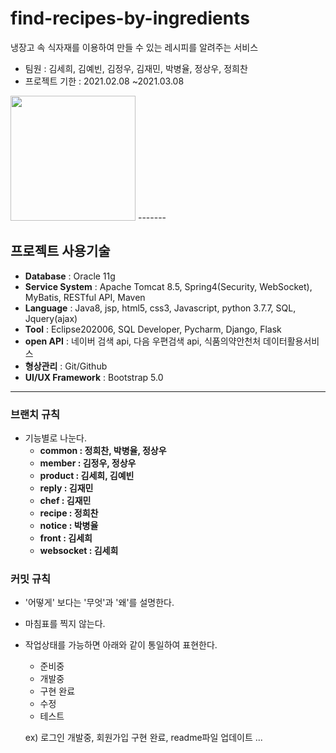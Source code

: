 # find-recipes-by-ingredients
냉장고 속 식자재를 이용하여 만들 수 있는 레시피를 알려주는 서비스

- 팀원 : 김세희, 김예빈, 김정우, 김재민, 박병율, 정상우, 정희찬 
- 프로젝트 기한 : 2021.02.08 ~2021.03.08
<img src="https://user-images.githubusercontent.com/64109506/110205423-30582800-7ebb-11eb-8f1b-e535d0b1584f.png" width="200">
-------

## 프로젝트 사용기술
- **Database** : Oracle 11g
- **Service System** : Apache Tomcat 8.5, Spring4(Security, WebSocket), MyBatis, RESTful API, Maven
- **Language** : Java8, jsp, html5, css3, Javascript, python 3.7.7, SQL, Jquery(ajax)
- **Tool** : Eclipse202006, SQL Developer, Pycharm, Django, Flask
- **open API** : 네이버 검색 api, 다음 우편검색 api, 식품의약안천처 데이터활용서비스
- **형상관리** : Git/Github
- **UI/UX Framework** : Bootstrap 5.0



------

### 브랜치 규칙
- 기능별로 나눈다.
   - **common : 정희찬, 박병율, 정상우**
   - **member : 김정우, 정상우**
   - **product : 김세희, 김예빈**
   - **reply : 김재민**
   - **chef : 김재민**
   - **recipe : 정희찬**
   - **notice : 박병율**
   - **front : 김세희**
   - **websocket : 김세희**
   

### 커밋 규칙
- '어떻게' 보다는 '무엇'과 '왜'를 설명한다.
- 마침표를 찍지 않는다.
- 작업상태를 가능하면 아래와 같이 통일하여 표현한다.
   - 준비중
   - 개발중
   - 구현 완료
   - 수정
   - 테스트
   
   ex) 로그인 개발중, 회원가입 구현 완료, readme파일 업데이트 ...
   
   
